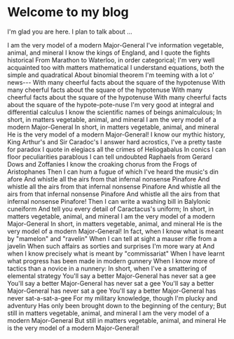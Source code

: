 # Welcome to my blog

I'm glad you are here. I plan to talk about ...

I am the very model of a modern Major-General
I've information vegetable, animal, and mineral
I know the kings of England, and I quote the fights historical
From Marathon to Waterloo, in order categorical;
I'm very well acquainted too with matters mathematical
I understand equations, both the simple and quadratical
About binomial theorem I'm teeming with a lot o' news---
With many cheerful facts about the square of the hypotenuse
With many cheerful facts about the square of the hypotenuse
With many cheerful facts about the square of the hypotenuse
With many cheerful facts about the square of the hypote-pote-nuse
I'm very good at integral and differential calculus
I know the scientific names of beings animalculous;
In short, in matters vegetable, animal, and mineral
I am the very model of a modern Major-General
In short, in matters vegetable, animal, and mineral
He is the very model of a modern Major-General!
I know our mythic history, King Arthur's and Sir Caradoc's
I answer hard acrostics, I've a pretty taste for paradox
I quote in elegiacs all the crimes of Heliogabalus
In conics I can floor peculiarities parablous
I can tell undoubted Raphaels from Gerard Dows and Zoffanies
I know the croaking chorus from the Frogs of Aristophanes
Then I can hum a fugue of which I've heard the music's din afore
And whistle all the airs from that infernal nonsense Pinafore
And whistle all the airs from that infernal nonsense Pinafore
And whistle all the airs from that infernal nonsense Pinafore
And whistle all the airs from that infernal nonsense Pinafore!
Then I can write a washing bill in Balylonic cuneiform
And tell you every detail of Caractacus's uniform;
In short, in matters vegetable, animal, and mineral
I am the very model of a modern Major-General
In short, in matters vegetable, animal, and mineral
He is the very model of a modern Major-General!
In fact, when I know what is meant by "mamelon" and "ravelin"
When I can tell at sight a mauser rifle from a javelin
When such affairs as sorties and surprises I'm more wary at
And when I know precisely what is meant by "commissariat"
When I have learnt what progress has been made in modern gunnery
When I know more of tactics than a novice in a nunnery:
In short, when I've a smattering of elemental strategy
You'll say a better Major-General has never sat a gee
You'll say a better Major-General has never sat a gee
You'll say a better Major-General has never sat a gee
You'll say a better Major-General has never sat-a-sat-a-gee
For my military knowledge, though I'm plucky and adventury
Has only been brought down to the beginning of the century;
But still in matters vegetable, animal, and mineral
I am the very model of a modern Major-General
But still in matters vegetable, animal, and mineral
He is the very model of a modern Major-General!
